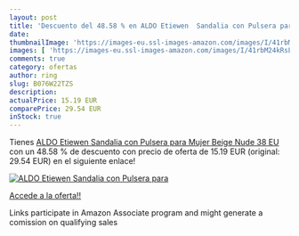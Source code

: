 ```yaml
---
layout: post
title: 'Descuento del 48.58 % en ALDO Etiewen  Sandalia con Pulsera para '
date: 
thumbnailImage: 'https://images-eu.ssl-images-amazon.com/images/I/41rbM24kRsL._SL200_.jpg'
images: [ 'https://images-eu.ssl-images-amazon.com/images/I/41rbM24kRsL._SL200_.jpg' ]
comments: true
category: ofertas
author: ring
slug: B076W22TZS
description:
actualPrice: 15.19 EUR
comparePrice: 29.54 EUR
inStock: true
---
```


Tienes [ALDO Etiewen  Sandalia con Pulsera para Mujer  Beige  Nude   38 EU](https://www.amazon.es/dp/B076W22TZS/?tag=tolees-21) con un 48.58 % de descuento con precio de oferta de 15.19 EUR (original: 29.54 EUR) en el siguiente enlace!

[![ALDO Etiewen  Sandalia con Pulsera para ](https://images-eu.ssl-images-amazon.com/images/I/41rbM24kRsL._SL200_.jpg)](https://www.amazon.es/dp/B076W22TZS/?tag=tolees-21)

[Accede a la oferta!!](https://www.amazon.es/dp/B076W22TZS/?tag=tolees-21)

Links participate in Amazon Associate program and might generate a comission on qualifying sales


